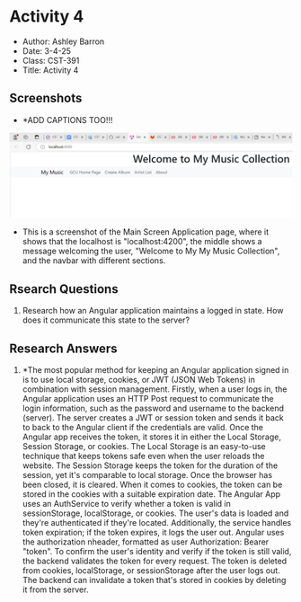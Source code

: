 # Activity 4
- Author: Ashley Barron
- Date: 3-4-25
- Class: CST-391
- Title: Activity 4

## Screenshots
- *ADD CAPTIONS TOO!!!

![MainScreenApplication](mainApplicationScreen.png)
- This is a screenshot of the Main Screen Application page, where it shows that the localhost is "localhost:4200", the middle shows a message welcoming the user, "Welcome to My My Music Collection", and the navbar with different sections.


## Rsearch Questions
1. Research how an Angular application maintains a logged in state. How does it communicate this state to the server?

## Research Answers
1. *The most popular method for keeping an Angular application signed in is to use local storage, cookies, or JWT (JSON Web Tokens) in combination with session management. Firstly, when a user logs in, the Angular application uses an HTTP Post request to communicate the login information, such as the password and username to the backend (server). The server creates a JWT or session token and sends it back to back to the Angular client if the credentials are valid. Once the Angular app receives the token, it stores it in either the Local Storage, Session Storage, or cookies. The Local Storage is an easy-to-use technique that keeps tokens safe even when the user reloads the website. The Session Storage keeps the token for the duration of the session, yet it's comparable to local storage. Once the browser has been closed, it is cleared. When it comes to cookies, the token can be stored in the cookies with a suitable expiration date. The Angular App uses an AuthService to verify whether a token is valid in sessionStorage, localStorage, or cookies. The user's data is loaded and they're authenticated if they're located. Additionally, the service handles token expiration; if the token expires, it logs the user out. Angular uses the authorization nheader, formatted as user Authorization: Bearer "token". To confirm the user's identity and verify if the token is still valid, the backend validates the token for every request. The token is deleted from cookies, localStorage, or sessionStorage after the user logs out.  The backend can invalidate a token that's stored in cookies by deleting it from the server. 